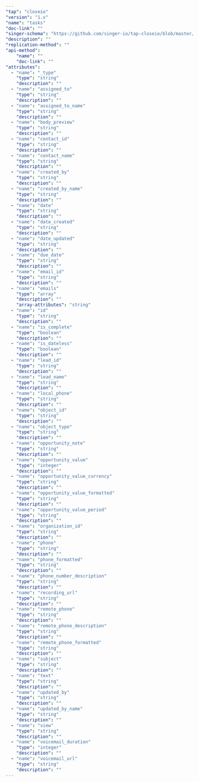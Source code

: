 ```yaml
---
"tap": "closeio"
"version": "1.x"
"name": "tasks"
"doc-link": ""
"singer-schema": "https://github.com/singer-io/tap-closeio/blob/master/tap_closeio/schemas/tasks.json"
"description": ""
"replication-method": ""
"api-method":
    "name": ""
    "doc-link": ""
"attributes":
  - "name": "_type"
    "type": "string"
    "description": ""
  - "name": "assigned_to"
    "type": "string"
    "description": ""
  - "name": "assigned_to_name"
    "type": "string"
    "description": ""
  - "name": "body_preview"
    "type": "string"
    "description": ""
  - "name": "contact_id"
    "type": "string"
    "description": ""
  - "name": "contact_name"
    "type": "string"
    "description": ""
  - "name": "created_by"
    "type": "string"
    "description": ""
  - "name": "created_by_name"
    "type": "string"
    "description": ""
  - "name": "date"
    "type": "string"
    "description": ""
  - "name": "date_created"
    "type": "string"
    "description": ""
  - "name": "date_updated"
    "type": "string"
    "description": ""
  - "name": "due_date"
    "type": "string"
    "description": ""
  - "name": "email_id"
    "type": "string"
    "description": ""
  - "name": "emails"
    "type": "array"
    "description": ""
    "array-attributes": "string"
  - "name": "id"
    "type": "string"
    "description": ""
  - "name": "is_complete"
    "type": "boolean"
    "description": ""
  - "name": "is_dateless"
    "type": "boolean"
    "description": ""
  - "name": "lead_id"
    "type": "string"
    "description": ""
  - "name": "lead_name"
    "type": "string"
    "description": ""
  - "name": "local_phone"
    "type": "string"
    "description": ""
  - "name": "object_id"
    "type": "string"
    "description": ""
  - "name": "object_type"
    "type": "string"
    "description": ""
  - "name": "opportunity_note"
    "type": "string"
    "description": ""
  - "name": "opportunity_value"
    "type": "integer"
    "description": ""
  - "name": "opportunity_value_currency"
    "type": "string"
    "description": ""
  - "name": "opportunity_value_formatted"
    "type": "string"
    "description": ""
  - "name": "opportunity_value_period"
    "type": "string"
    "description": ""
  - "name": "organization_id"
    "type": "string"
    "description": ""
  - "name": "phone"
    "type": "string"
    "description": ""
  - "name": "phone_formatted"
    "type": "string"
    "description": ""
  - "name": "phone_number_description"
    "type": "string"
    "description": ""
  - "name": "recording_url"
    "type": "string"
    "description": ""
  - "name": "remote_phone"
    "type": "string"
    "description": ""
  - "name": "remote_phone_description"
    "type": "string"
    "description": ""
  - "name": "remote_phone_formatted"
    "type": "string"
    "description": ""
  - "name": "subject"
    "type": "string"
    "description": ""
  - "name": "text"
    "type": "string"
    "description": ""
  - "name": "updated_by"
    "type": "string"
    "description": ""
  - "name": "updated_by_name"
    "type": "string"
    "description": ""
  - "name": "view"
    "type": "string"
    "description": ""
  - "name": "voicemail_duration"
    "type": "integer"
    "description": ""
  - "name": "voicemail_url"
    "type": "string"
    "description": ""
---
```

